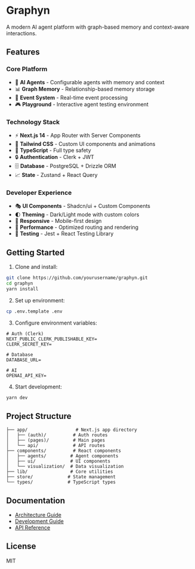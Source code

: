 # Graphyn

A modern AI agent platform with graph-based memory and context-aware interactions.

## Features

### Core Platform
- 🧠 **AI Agents** - Configurable agents with memory and context
- 📊 **Graph Memory** - Relationship-based memory storage
- 🔄 **Event System** - Real-time event processing
- 🎮 **Playground** - Interactive agent testing environment

### Technology Stack
- ⚡ **Next.js 14** - App Router with Server Components
- 🎨 **Tailwind CSS** - Custom UI components and animations
- 📘 **TypeScript** - Full type safety
- 🔒 **Authentication** - Clerk + JWT
- 🗄️ **Database** - PostgreSQL + Drizzle ORM
- 📈 **State** - Zustand + React Query

### Developer Experience
- 🎭 **UI Components** - Shadcn/ui + Custom Components
- 🌓 **Theming** - Dark/Light mode with custom colors
- 📱 **Responsive** - Mobile-first design
- 🚀 **Performance** - Optimized routing and rendering
- 🧪 **Testing** - Jest + React Testing Library

## Getting Started

1. Clone and install:
```bash
git clone https://github.com/yourusername/graphyn.git
cd graphyn
yarn install
```

2. Set up environment:
```bash
cp .env.template .env
```

3. Configure environment variables:
```env
# Auth (Clerk)
NEXT_PUBLIC_CLERK_PUBLISHABLE_KEY=
CLERK_SECRET_KEY=

# Database
DATABASE_URL=

# AI
OPENAI_API_KEY=
```

4. Start development:
```bash
yarn dev
```

## Project Structure

```
├── app/                  # Next.js app directory
│   ├── (auth)/          # Auth routes
│   ├── (pages)/         # Main pages
│   └── api/             # API routes
├── components/          # React components
│   ├── agents/         # Agent components
│   ├── ui/             # UI components
│   └── visualization/  # Data visualization
├── lib/                # Core utilities
├── store/             # State management
└── types/             # TypeScript types
```

## Documentation

- [Architecture Guide](docs/architecture.md)
- [Development Guide](docs/development.md)
- [API Reference](docs/api.md)

## License

MIT


